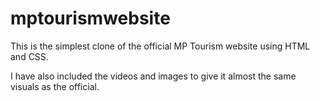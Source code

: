 # mptourismwebsite

This is the simplest clone of the official MP Tourism website using HTML and CSS.

I have also included the videos and images to give it almost the same visuals as the official.
